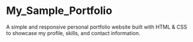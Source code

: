 # My_Sample_Portfolio
A simple and responsive personal portfolio website built with HTML &amp; CSS to showcase my profile, skills, and contact information.
